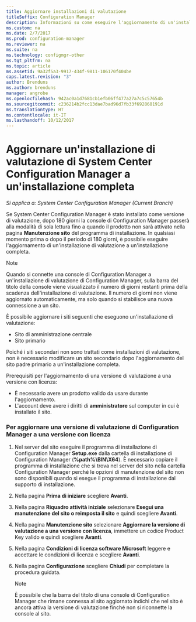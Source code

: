 ```yaml
---
title: Aggiornare installazioni di valutazione
titleSuffix: Configuration Manager
description: Informazioni su come eseguire l'aggiornamento di un'installazione di valutazione a installazione completa di System Center Configuration Manager.
ms.custom: na
ms.date: 2/7/2017
ms.prod: configuration-manager
ms.reviewer: na
ms.suite: na
ms.technology: configmgr-other
ms.tgt_pltfrm: na
ms.topic: article
ms.assetid: 9a32f5a3-9917-434f-9811-106170f404be
caps.latest.revision: "3"
author: Brenduns
ms.author: brenduns
manager: angrobe
ms.openlocfilehash: 942ac0a1d7681cb1efb06ff477a27a7c5c57654b
ms.sourcegitcommit: c236214b2fcc13dae7bad96d7fb33f692868191d
ms.translationtype: HT
ms.contentlocale: it-IT
ms.lasthandoff: 10/12/2017
---
```

# <a name="upgrade-an-evaluation-installation-of-system-center-configuration-manager-to-a-full-installation"></a>Aggiornare un'installazione di valutazione di System Center Configuration Manager a un'installazione completa

*Si applica a: System Center Configuration Manager (Current Branch)*

Se System Center Configuration Manager è stato installato come versione di valutazione, dopo 180 giorni la console di Configuration Manager passerà alla modalità di sola lettura fino a quando il prodotto non sarà attivato nella pagina **Manutenzione sito** del programma di installazione. In qualsiasi momento prima o dopo il periodo di 180 giorni, è possibile eseguire l'aggiornamento di un'installazione di valutazione a un'installazione completa.  

> [!NOTE]  
>  Quando si connette una console di Configuration Manager a un'installazione di valutazione di Configuration Manager, sulla barra del titolo della console viene visualizzato il numero di giorni restanti prima della scadenza dell'installazione di valutazione. Il numero di giorni non viene aggiornato automaticamente, ma solo quando si stabilisce una nuova connessione a un sito.  

 È possibile aggiornare i siti seguenti che eseguono un'installazione di valutazione:  

-   Sito di amministrazione centrale  
-   Sito primario  

Poiché i siti secondari non sono trattati come installazioni di valutazione, non è necessario modificare un sito secondario dopo l'aggiornamento del sito padre primario a un'installazione completa.  

Prerequisiti per l'aggiornamento di una versione di valutazione a una versione con licenza:  

-   È necessario avere un prodotto valido da usare durante l'aggiornamento.  
-   L'account deve avere i diritti di **amministratore** sul computer in cui è installato il sito.  

### <a name="to-upgrade-an-evaluation-version-of-configuration-manager-to-a-licensed-version"></a>Per aggiornare una versione di valutazione di Configuration Manager a una versione con licenza  

1.  Nel server del sito eseguire il programma di installazione di Configuration Manager **Setup.exe** dalla cartella di installazione di Configuration Manager (**%path%\BIN\X64**). È necessario copiare il programma di installazione che si trova nel server del sito nella cartella Configuration Manager perché le opzioni di manutenzione del sito non sono disponibili quando si esegue il programma di installazione dal supporto di installazione.  
2.  Nella pagina **Prima di iniziare** scegliere **Avanti**.  
3.  Nella pagina **Riquadro attività iniziale** selezionare **Esegui una manutenzione del sito o reimposta il sito** e quindi scegliere **Avanti**.  
4.  Nella pagina **Manutenzione sito** selezionare **Aggiornare la versione di valutazione a una versione con licenza**, immettere un codice Product Key valido e quindi scegliere **Avanti**.  
5.  Nella pagina **Condizioni di licenza software Microsoft** leggere e accettare le condizioni di licenza e scegliere **Avanti**.  
6.  Nella pagina **Configurazione** scegliere **Chiudi** per completare la procedura guidata.  

    > [!NOTE]  
    >  È possibile che la barra del titolo di una console di Configuration Manager che rimane connessa al sito aggiornato indichi che nel sito è ancora attiva la versione di valutazione finché non si riconnette la console al sito.  
